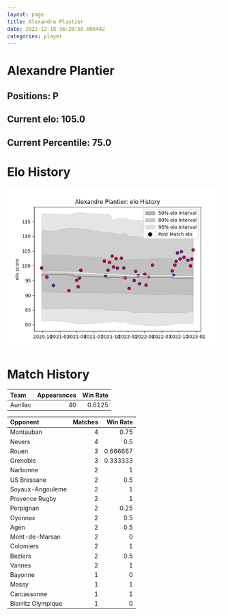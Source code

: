 ```yaml
---  
layout: page  
title: Alexandre Plantier  
date: 2022-12-18 16:20:58.006442  
categories: player  
---
```

# Alexandre Plantier

## Positions: P

## Current elo: 105.0

## Current Percentile: 75.0

# Elo History


![elo history](history_AlexandrePlantier.png)
# Match History


| Team     |   Appearances |   Win Rate |
|:---------|--------------:|-----------:|
| Aurillac |            40 |     0.6125 |

| Opponent           |   Matches |   Win Rate |
|:-------------------|----------:|-----------:|
| Montauban          |         4 |   0.75     |
| Nevers             |         4 |   0.5      |
| Rouen              |         3 |   0.666667 |
| Grenoble           |         3 |   0.333333 |
| Narbonne           |         2 |   1        |
| US Bressane        |         2 |   0.5      |
| Soyaux-Angouleme   |         2 |   1        |
| Provence Rugby     |         2 |   1        |
| Perpignan          |         2 |   0.25     |
| Oyonnax            |         2 |   0.5      |
| Agen               |         2 |   0.5      |
| Mont-de-Marsan     |         2 |   0        |
| Colomiers          |         2 |   1        |
| Beziers            |         2 |   0.5      |
| Vannes             |         2 |   1        |
| Bayonne            |         1 |   0        |
| Massy              |         1 |   1        |
| Carcassonne        |         1 |   1        |
| Biarritz Olympique |         1 |   0        |